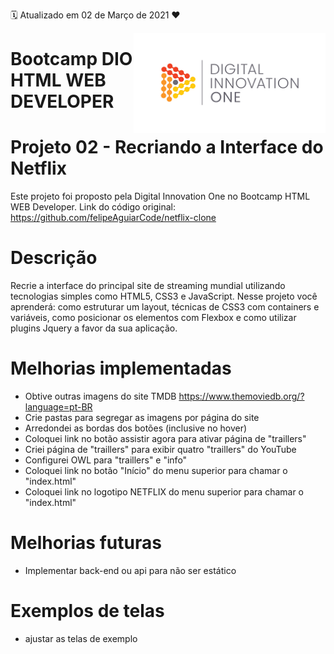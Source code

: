 :spiral_calendar: Atualizado em 02 de Março de 2021 :heart:

<img align="right" alt="GIF" height="160px" src="https://github.com/rdeconti/rdeconti-resources/blob/main/Digital%20Innovation%20One%20-%20Logotipo.png" />

# Bootcamp DIO HTML WEB DEVELOPER 
# Projeto 02 - Recriando a Interface do Netflix
Este projeto foi proposto pela Digital Innovation One no Bootcamp HTML WEB Developer.
Link do código original: https://github.com/felipeAguiarCode/netflix-clone

# Descrição
Recrie a interface do principal site de streaming mundial utilizando tecnologias simples como HTML5, CSS3 e JavaScript. Nesse projeto você aprenderá: como estruturar um layout, técnicas de CSS3 com containers e variáveis, como posicionar os elementos com Flexbox e como utilizar plugins Jquery a favor da sua aplicação.

# Melhorias implementadas
- Obtive outras imagens do site TMDB https://www.themoviedb.org/?language=pt-BR
- Crie pastas para segregar as imagens por página do site
- Arredondei as bordas dos botões (inclusive no hover)
- Coloquei link no botão assistir agora para ativar página de "traillers"
- Criei página de "traillers" para exibir quatro "traillers" do YouTube
- Configurei OWL para "traillers" e "info"
- Coloquei link no botão "Início" do menu superior para chamar o "index.html"
- Coloquei link no logotipo NETFLIX do menu superior para chamar o "index.html"

# Melhorias futuras
- Implementar back-end ou api para não ser estático

# Exemplos de telas
- ajustar as telas de exemplo